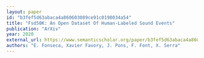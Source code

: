 ```yaml
---
layout: paper
id: "b3fef5d63abaca4a860603089ce91c0198034a54"
title: "Fsd50K: An Open Dataset Of Human-Labeled Sound Events"
publication: "ArXiv"
year: 2020
external_url: https://www.semanticscholar.org/paper/b3fef5d63abaca4a860603089ce91c0198034a54
authors: "E. Fonseca, Xavier Favory, J. Pons, F. Font, X. Serra"
---
```

